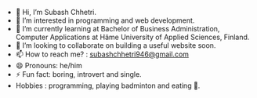 - 👋 Hi, I’m Subash Chhetri.
- 👀 I’m interested in programming and web development.
- 🌱 I’m currently learning at Bachelor of Business Administration, Computer Applications at Häme University of Applied Sciences, Finland.
- 💞️ I’m looking to collaborate on building a useful website soon. 
- 📫 How to reach me?  :  subashchhetri946@gmail.com
- 😄 Pronouns: he/him
- ⚡ Fun fact: boring, introvert and single.
- Hobbies : programming, playing badminton and eating 🤣.
  

